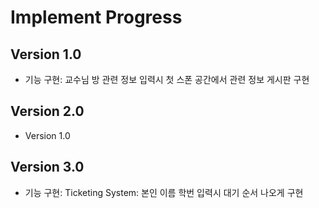 # Implement Progress

## Version 1.0

- 기능 구현: 교수님 방 관련 정보 입력시 첫 스폰 공간에서 관련 정보 게시판 구현

## Version 2.0

- Version 1.0 

## Version 3.0

- 기능 구현: Ticketing System: 본인 이름 학번 입력시 대기 순서 나오게 구현

